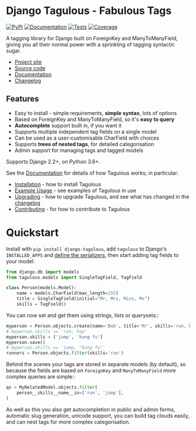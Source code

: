 # Django Tagulous - Fabulous Tags


[![PyPI](https://img.shields.io/pypi/v/django-tagulous.svg)](https://pypi.org/project/django-tagulous/)
[![Documentation](https://readthedocs.org/projects/django-tagulous/badge/?version=latest)](https://django-tagulous.readthedocs.io/en/latest/)
[![Tests](https://github.com/radiac/django-tagulous/actions/workflows/ci.yml/badge.svg)](https://github.com/radiac/django-tagulous/actions/workflows/ci.yml)
[![Coverage](https://codecov.io/gh/radiac/django-tagulous/branch/main/graph/badge.svg?token=BCNM45T6GI)](https://codecov.io/gh/radiac/django-tagulous)

A tagging library for Django built on ForeignKey and ManyToManyField, giving
you all their normal power with a sprinkling of tagging syntactic sugar.

* [Project site](https://radiac.net/projects/django-tagulous/)
* [Source code](https://github.com/radiac/django-tagulous)
* [Documentation](https://django-tagulous.readthedocs.io/)
* [Changelog](https://django-tagulous.readthedocs.io/en/latest/changelog.html)


## Features

* Easy to install - simple requirements, **simple syntax**, lots of options
* Based on ForeignKey and ManyToManyField, so it's **easy to query**
* **Autocomplete** support built in, if you want it
* Supports multiple independent tag fields on a single model
* Can be used as a user-customisable CharField with choices
* Supports **trees of nested tags**, for detailed categorisation
* Admin support for managing tags and tagged models

Supports Django 2.2+, on Python 3.6+.


See the [Documentation](https://django-tagulous.readthedocs.io/)
for details of how Tagulous works; in particular:

* [Installation](https://django-tagulous.readthedocs.io/en/latest/installation.html) -
  how to install Tagulous
* [Example Usage](https://django-tagulous.readthedocs.io/en/latest/usage.html) -
  see examples of Tagulous in use
* [Upgrading](https://django-tagulous.readthedocs.io/en/latest/upgrading.html) -
  how to upgrade Tagulous, and see what has changed in the
  [changelog](https://django-tagulous.readthedocs.io/en/latest/changelog.html)
* [Contributing](https://django-tagulous.readthedocs.io/en/latest/contributing.html) -
  for how to contribute to Tagulous


Quickstart
==========

Install with `pip install django-tagulous`, add `tagulous` to Django's `INSTALLED_APPS`
and
[define the serializers](http://radiac.net/projects/django-tagulous/documentation/installation/),
then start adding tag fields to your model:

```python
from django.db import models
from tagulous.models import SingleTagField, TagField

class Person(models.Model):
    name = models.CharField(max_length=255)
    title = SingleTagField(initial="Mr, Mrs, Miss, Ms")
    skills = TagField()
```

You can now set and get them using strings, lists or querysets::

```python
myperson = Person.objects.create(name='Bob', title='Mr', skills='run, hop')
# myperson.skills == 'run, hop'
myperson.skills = ['jump', 'kung fu']
myperson.save()
# myperson.skills == 'jump, "kung fu"'
runners = Person.objects.filter(skills='run')
```

Behind the scenes your tags are stored in separate models (by default), so
because the fields are based on ``ForeignKey`` and ``ManyToManyField`` more
complex queries are simple::

```python
qs = MyRelatedModel.objects.filter(
    person__skills__name__in=['run', 'jump'],
)
```

As well as this you also get autocompletion in public and admin forms,
automatic slug generation, unicode support, you can build tag clouds easily,
and can nest tags for more complex categorisation.
